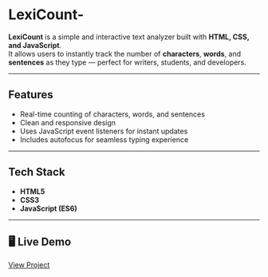 # LexiCount-

**LexiCount** is a simple and interactive text analyzer built with **HTML, CSS, and JavaScript**.  
It allows users to instantly track the number of **characters**, **words**, and **sentences** as they type — perfect for writers, students, and developers.

---

##  Features
-  Real-time counting of characters, words, and sentences  
-  Clean and responsive design  
-  Uses JavaScript event listeners for instant updates  
-  Includes autofocus for seamless typing experience  

---

##  Tech Stack
- **HTML5**  
- **CSS3**  
- **JavaScript (ES6)**  

---

## 🖥️ Live Demo
[View Project](https://lexicount-by-shafqatara.netlify.app/)

